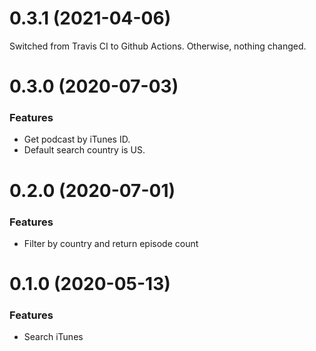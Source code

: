 # 0.3.1 (2021-04-06)

Switched from Travis CI to Github Actions. Otherwise, nothing changed.

# 0.3.0 (2020-07-03)

### Features

- Get podcast by iTunes ID.
- Default search country is US.

# 0.2.0 (2020-07-01)

### Features

- Filter by country and return episode count

# 0.1.0 (2020-05-13)

### Features

-   Search iTunes
